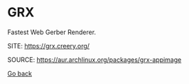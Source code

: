 # GRX

 Fastest Web Gerber Renderer.

 SITE: https://grx.creery.org/

 SOURCE: https://aur.archlinux.org/packages/grx-appimage

 [Go back](https://portable-linux-apps.github.io/apps.html)
